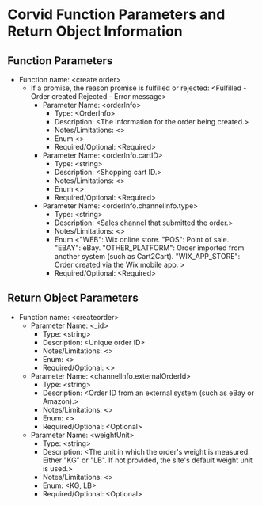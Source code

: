 # Corvid Function Parameters and Return Object Information
## Function Parameters
- Function name: \<create order>
  - If a promise, the reason promise is fulfilled or rejected: <Fulfilled - Order created Rejected - Error message>
    - Parameter Name: \<orderInfo>
      - Type: \<OrderInfo>
      - Description: \<The information for the order being created.>
      - Notes/Limitations: <>
      - Enum <>
      - Required/Optional: \<Required>
    - Parameter Name: \<orderInfo.cartID>
      - Type: \<string>
      - Description: \<Shopping cart ID.>
      - Notes/Limitations: <>
      - Enum <>
      - Required/Optional: \<Required>
    - Parameter Name: \<orderInfo.channelInfo.type>
      - Type: \<string>
      - Description: \<Sales channel that submitted the order.>
      - Notes/Limitations: <>
      - Enum <"WEB": Wix online store. "POS": Point of sale. "EBAY": eBay. "OTHER_PLATFORM": Order imported from another system (such as Cart2Cart). "WIX_APP_STORE": Order created via the Wix mobile app. >
      - Required/Optional: \<Required>

## Return Object Parameters
- Function name: \<createorder>
  - Parameter Name: \<_id>
    - Type: \<string>
    - Description: \<Unique order ID>
    - Notes/Limitations: \<>
    - Enum: \<>
    - Required/Optional: \<>
  - Parameter Name: \<channelInfo.externalOrderId>
    - Type: \<string>
    - Description: \<Order ID from an external system (such as eBay or Amazon).>
    - Notes/Limitations: \<>
    - Enum: \<>
    - Required/Optional: \<Optional>
  - Parameter Name: \<weightUnit>
    - Type: \<string>
    - Description: \<The unit in which the order's weight is measured. Either "KG" or "LB". If not provided, the site's default weight unit is used.>
    - Notes/Limitations: \<>
    - Enum: \<KG, LB>
    - Required/Optional: \<Optional>
